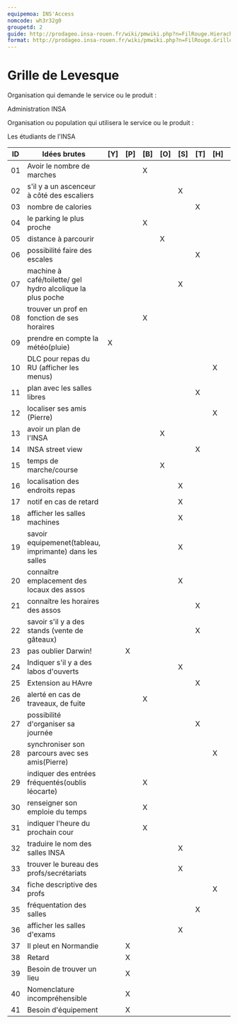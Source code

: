 ```yaml
---
equipemoa: INS'Access
nomcode: wh3r32g0
groupetd: 2
guide: http://prodageo.insa-rouen.fr/wiki/pmwiki.php?n=FilRouge.HierachiserBesoins
format: http://prodageo.insa-rouen.fr/wiki/pmwiki.php?n=FilRouge.GrilleLevesque
---
```


# Grille de Levesque

Organisation qui demande le service ou le produit : 

Administration INSA

Organisation ou population qui utilisera le service ou le produit :

Les étudiants de l'INSA 


| ID | Idées brutes                                               | [Y] | [P] | [B] | [O] | [S] | [T] | [H] | [R]   |
|----|------------------------------------------------------------|-----|-----|-----|-----|-----|-----|-----|-------|
| 01 | Avoir le nombre de marches                                 |     |     | X   |     |     |     |     | 15    |
| 02 | s'il y a un ascenceur à côté des escaliers                 |     |     |     |     | X   |     |     | 39    |
| 03 | nombre de calories                                         |     |     |     |     |     | X   |     |       |
| 04 | le parking le plus proche                                  |     |     | X   |     |     |     |     | 15    |
| 05 | distance à parcourir                                       |     |     |     | X   |     |     |     |       |
| 06 | possibilité faire des escales                              |     |     |     |     |     | X   |     |       |
| 07 | machine à café/toilette/ gel hydro alcolique la plus poche |     |     |     |     | X   |     |     | 39    |
| 08 | trouver un prof en fonction de ses horaires                |     |     | X   |     |     |     |     |       |
| 09 | prendre en compte la météo(pluie)                          | X   |     |     |     |     |     |     | 37    |
| 10 | DLC pour repas du RU (afficher les menus)                  |     |     |     |     |     |     | X   |       |
| 11 | plan avec les salles libres                                |     |     |     |     |     | X   |     |       |
| 12 | localiser ses amis (Pierre)                                |     |     |     |     |     |     | X   |       |
| 13 | avoir un  plan de l'INSA                                   |     |     |     | X   |     |     |     |       |
| 14 | INSA street view                                           |     |     |     |     |     | X   |     |       |
| 15 | temps de marche/course                                     |     |     |     | X   |     |     |     |       |
| 16 | localisation des endroits repas                            |     |     |     |     | X   |     |     | 39    |
| 17 | notif en cas de retard                                     |     |     |     |     | X   |     |     | 38    |
| 18 | afficher les salles machines                               |     |     |     |     | X   |     |     | 39    |
| 19 | savoir equipemenet(tableau, imprimante) dans les salles    |     |     |     |     | X   |     |     | 41    |
| 20 | connaître emplacement des locaux des assos                 |     |     |     |     | X   |     |     | 39    |
| 21 | connaître les horaires des assos                           |     |     |     |     |     | X   |     |       |
| 22 | savoir s'il y a des stands (vente de gâteaux)              |     |     |     |     |     | X   |     |       |
| 23 | pas oublier Darwin!                                        |     | X   |     |     |     |     |     |       |
| 24 | Indiquer s'il y a des labos d'ouverts                      |     |     |     |     | X   |     |     | 39    |
| 25 | Extension au HAvre                                         |     |     |     |     |     | X   |     |       |
| 26 | alerté en cas de traveaux, de fuite                        |     |     | X   |     |     |     |     |       |
| 27 | possibilité d'organiser sa journée                         |     |     |     |     |     | X   |     |       |
| 28 | synchroniser son parcours avec ses amis(Pierre)            |     |     |     |     |     |     | X   |       |
| 29 | indiquer des entrées fréquentés(oublis léocarte)           |     |     | X   |     |     |     |     |       |
| 30 | renseigner son emploie du temps                            |     |     | X   |     |     |     |     |       |
| 31 | indiquer l'heure du prochain cour                          |     |     | X   |     |     |     |     |       |
| 32 | traduire le nom des salles INSA                            |     |     |     |     | X   |     |     | 38/40 |
| 33 | trouver le bureau des profs/secrétariats                   |     |     |     |     | X   |     |     | 39    |
| 34 | fiche descriptive des profs                                |     |     |     |     |     |     | X   |       |
| 35 | fréquentation des salles                                   |     |     |     |     |     | X   |     |       |
| 36 | afficher les salles d'exams                                |     |     |     |     | X   |     |     | 39    |
| 37 | Il pleut en Normandie                                      |     | X   |     |     |     |     |     |       |
| 38 | Retard                                                     |     | X   |     |     |     |     |     |       |
| 39 | Besoin de trouver un lieu                                  |     | X   |     |     |     |     |     |       |
| 40 | Nomenclature incompréhensible                              |     | X   |     |     |     |     |     |       |
| 41 | Besoin d'équipement                                        |     | X   |     |     |     |     |     |       |
